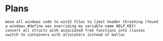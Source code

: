 # Plans
	move all windows code to win32 files to limit header thrashing (found a windows #define was overriding my variable name HELP_KEY)
	convert all structs with associated free functions into classes
	switch to containers with allocators instead of malloc